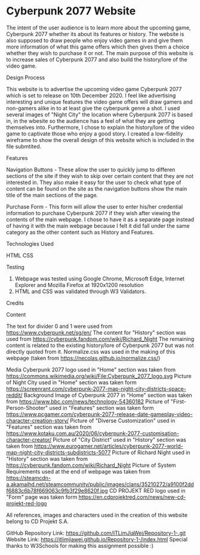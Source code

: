 
<h1>Cyberpunk 2077 Website</h1>

The intent of the user audience is to learn more about the upcoming game, Cyberpunk 2077 whether its about its features or history.
The website is also supposed to draw people who enjoy video games in and give them more information of what this game offers which then
gives them a choice whether they wish to purchase it or not. The main purpose of this website is to increase sales of Cyberpunk 2077 and
also build the history/lore of the video game.

Design Process

This website is to advertise the upcoming video game Cyberpunk 2077 which is set to release on 10th December 2020. I feel like advertising
interesting and unique features the video game offers will draw gamers and non-gamers alike in to at least give the cyberpunk genre a shot.
I used several images of "Night City" the location where Cyberpunk 2077 is based in, in the wbesite so the audience has a feel of what they
are getting themselves into. Furthermore, I chose to explain the history/lore of the video game to captivate those who enjoy a good story.
I created a low-fidelity wireframe to show the overall design of this website which is included in the file submtited.

Features

Navigation Buttons - These allow the user to quickly jump to differen sections of the site if they wish to skip over certain content that
they are not interested in. They also make it easy for the user to check what type of content can be found on the site as the navigation 
buttons show the main title of the main sections of the page. 

Purchase Form - This form will allow the user to enter his/her credential information to purchase Cyberpunk 2077 if they wish after viewing
the contents of the main webpage. I chose to have it as a separate page instead of having it with the main webpage because I felt it did
fall under the same category as the other content such as History and Features.

Technologies Used

HTML
CSS

Testing 

1. Webpage was tested using Google Chrome, Microsoft Edge, Internet Explorer and Mozilla Firefox at 1920x1200 resolution 
2. HTML and CSS was validated through W3 Validators.

Credits

Content

The text for divider 0 and 1 were used from https://www.cyberpunk.net/sg/en/
The content for "History" section was used from https://cyberpunk.fandom.com/wiki/Richard_Night
The remaining content is related to the existing history/lore of Cyberpunk 2077 but was not directly quoted from it.
Normalize.css was used in the making of this webpage (taken from https://necolas.github.io/normalize.css/)

Media
Cyberpunk 2077 logo used in "Home" section was taken from https://commons.wikimedia.org/wiki/File:Cyberpunk_2077_logo.svg
Picture of Night City used in "Home" section was taken form https://screenrant.com/cyberpunk-2077-map-night-city-districts-space-reddit/
Background Image of Cyberpunk 2077 in "Home" section was taken from https://www.bbc.com/news/technology-54360182
Picture of "First-Person-Shooter" used in "Features" section was taken form https://www.pcgamer.com/cyberpunk-2077-release-date-gameplay-video-character-creation-story/
Picture of "Diverse Customization" used in "Features" section was taken from https://www.kotaku.com.au/2020/06/cyberpunk-2077-customisation-character-creator/
Picture of "City District" used in "History" section was taken from https://www.eurogamer.net/articles/cyberpunk-2077-world-map-night-city-districts-subdistricts-5077
Picture of Richard Night used in "History" section was taken from https://cyberpunk.fandom.com/wiki/Richard_Night
Picture of System Requirements used at the end of webpage was taken from https://steamcdn-a.akamaihd.net/steamcommunity/public/images/clans/35210272/a9100f2ddf6883c6b78f669063c9fb3f29e8620f.jpg
CD PROJEKT RED logo used in "Form" page was taken form https://en.cdprojektred.com/news/new-cd-projekt-red-logo

All references, images and characters used in the creation of this website belong to CD Projekt S.A.

GitHub Repository Link: https://github.com/ITLimJiaWei/Repository-1-.git
Website Link: https://itlimjiawei.github.io/Repository-1-/index.html
Special thanks to W3Schools for making this assignment possible :)

